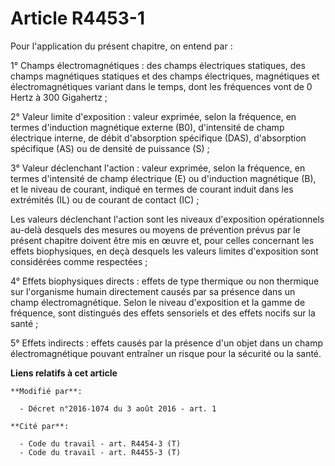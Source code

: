 # Article R4453-1

Pour l'application du présent chapitre, on entend par :

1° Champs électromagnétiques : des champs électriques statiques, des champs magnétiques statiques et des champs électriques,
magnétiques et électromagnétiques variant dans le temps, dont les fréquences vont de 0 Hertz à 300 Gigahertz ;

2° Valeur limite d'exposition : valeur exprimée, selon la fréquence, en termes d'induction magnétique externe (B0),
d'intensité de champ électrique interne, de débit d'absorption spécifique (DAS), d'absorption spécifique (AS) ou de densité
de puissance (S) ;

3° Valeur déclenchant l'action : valeur exprimée, selon la fréquence, en termes d'intensité de champ électrique (E) ou
d'induction magnétique (B), et le niveau de courant, indiqué en termes de courant induit dans les extrémités (IL) ou de
courant de contact (IC) ;

Les valeurs déclenchant l'action sont les niveaux d'exposition opérationnels au-delà desquels des mesures ou moyens de
prévention prévus par le présent chapitre doivent être mis en œuvre et, pour celles concernant les effets biophysiques, en
deçà desquels les valeurs limites d'exposition sont considérées comme respectées ;

4° Effets biophysiques directs : effets de type thermique ou non thermique sur l'organisme humain directement causés par sa
présence dans un champ électromagnétique. Selon le niveau d'exposition et la gamme de fréquence, sont distingués des effets
sensoriels et des effets nocifs sur la santé ;

5° Effets indirects : effets causés par la présence d'un objet dans un champ électromagnétique pouvant entraîner un risque
pour la sécurité ou la santé.

**Liens relatifs à cet article**

	**Modifié par**:

	  - Décret n°2016-1074 du 3 août 2016 - art. 1

	**Cité par**:

	  - Code du travail - art. R4454-3 (T)
	  - Code du travail - art. R4455-3 (T)
